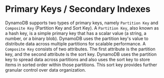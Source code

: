 # Primary Keys / Secondary Indexes

DynamoDB supports two types of primary keys, namely `Partition Key` and `Composite Key` (Partition Key and Sort Key). A `Partition Key`, also known as a hash key, is a simple primary key that has a scalar value (a string, a number, or a binary blob). DynamoDB uses the partition key's value to distribute data across multiple partitions for scalable performance. A `Composite Key` consists of two attributes. The first attribute is the partition key, and the second attribute is the sort key. DynamoDB uses the partition key to spread data across partitions and also uses the sort key to store items in sorted order within those partitions. This sort key provides further granular control over data organization.